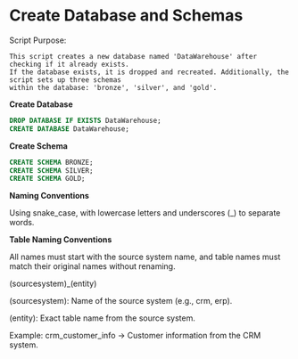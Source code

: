# Create Database and Schemas

Script Purpose:
   
    This script creates a new database named 'DataWarehouse' after checking if it already exists. 
    If the database exists, it is dropped and recreated. Additionally, the script sets up three schemas 
    within the database: 'bronze', 'silver', and 'gold'.


**Create Database**
```sql
DROP DATABASE IF EXISTS DataWarehouse;
CREATE DATABASE DataWarehouse;
```
**Create Schema**
```sql
CREATE SCHEMA BRONZE;
CREATE SCHEMA SILVER;
CREATE SCHEMA GOLD;
```
    

**Naming Conventions**
 
 Using snake_case, with lowercase letters and underscores (_) to separate words.

**Table Naming Conventions**
 
All names must start with the source system name, and table names must match their original names without renaming.

(sourcesystem)_(entity)

(sourcesystem): Name of the source system (e.g., crm, erp).

(entity): Exact table name from the source system.

Example: crm_customer_info → Customer information from the CRM system.

